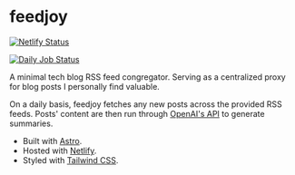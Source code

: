 # feedjoy

[![Netlify Status](https://api.netlify.com/api/v1/badges/af4929ae-4a1b-495e-a018-2c12848510c0/deploy-status)](https://app.netlify.com/sites/feedjoy/deploys)

[![Daily Job Status](https://github.com/penrodlol/feedjoy/actions/workflows/cron.yml/badge.svg)](https://github.com/penrodlol/feedjoy/actions/workflows/cron.yml)

<p>
  A minimal tech blog RSS feed congregator. Serving as a centralized proxy for blog posts I personally find valuable.
</p>

<p>
  On a daily basis, feedjoy fetches any new posts across the provided RSS feeds. Posts' content are then run through <a href="https://platform.openai.com/docs/guides/chat">OpenAI's API</a> to generate summaries.
</p>

- Built with [Astro](https://docs.astro.build).
- Hosted with [Netlify](https://netlify.com/docs).
- Styled with [Tailwind CSS](https://tailwindcss.com).
